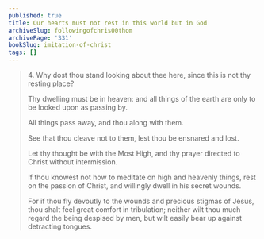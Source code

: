 ```yaml
---
published: true
title: Our hearts must not rest in this world but in God
archiveSlug: followingofchris00thom
archivePage: '331'
bookSlug: imitation-of-christ
tags: []
---
```


> 4\. Why dost thou stand looking about thee here, since this is not thy resting place?
>
> Thy dwelling must be in heaven: and all things of the earth are only to be looked upon as passing by.
>
> All things pass away, and thou along with them.
>
> See that thou cleave not to them, lest thou be ensnared and lost.
>
> Let thy thought be with the Most High, and thy prayer directed to Christ without intermission.
>
> If thou knowest not how to meditate on high and heavenly things, rest on the passion of Christ, and willingly dwell in his secret wounds.
>
> For if thou fly devoutly to the wounds and precious stigmas of Jesus, thou shalt feel great comfort in tribulation; neither wilt thou much regard the being despised by men, but wilt easily bear up against detracting tongues.
